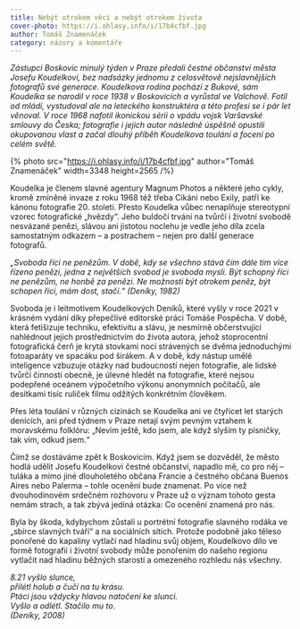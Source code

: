 ```yaml
---
title: Nebýt otrokem věcí a nebýt otrokem života
cover-photo: https://i.ohlasy.info/i/17b4cfbf.jpg
author: Tomáš Znamenáček
category: názory a komentáře
---
```


*Zástupci Boskovic minulý týden v Praze předali čestné občanství města Josefu Koudelkovi, bez nadsázky jednomu z celosvětově nejslavnějších fotografů své generace. Koudelkova rodina pochází z Bukové, sám Koudelka se narodil v roce 1938 v Boskovicích a vyrůstal ve Valchově. Fotil od mládí, vystudoval ale na leteckého konstruktéra a této profesi se i pár let věnoval. V roce 1968 nafotil ikonickou sérii o vpádu vojsk Varšavské smlouvy do Česka; fotografie i jejich autor následně úspěšně opustili okupovanou vlast a začal dlouhý příběh Koudelkova toulání a focení po celém světě.*

{% photo src="https://i.ohlasy.info/i/17b4cfbf.jpg" author="Tomáš Znamenáček" width=3348 height=2565 /%}

Koudelka je členem slavné agentury Magnum Photos a některé jeho cykly, kromě zmíněné invaze z roku 1968 též třeba Cikáni nebo Exily, patří ke kánonu fotografie 20. století. Přesto Koudelka vůbec nenaplňuje stereotypní vzorec fotografické „hvězdy“. Jeho buldočí trvání na tvůrčí i životní svobodě nesvázané penězi, slávou ani jistotou noclehu je vedle jeho díla zcela samostatným odkazem – a postrachem – nejen pro další generace fotografů.

*„Svoboda říci ne penězům. V době, kdy se všechno stává čím dále tím více řízeno penězi, jedna z největších svobod je svoboda mysli. Být schopný říci ne penězům, ne honbě za penězi. Ne možnosti být otrokem peněz, být schopen říci, mám dost, stačí.“ (Deníky, 1982)*

Svoboda je i leitmotivem Koudelkových Deníků, které vyšly v roce 2021 v krásném vydání díky přepečlivé editorské práci Tomáše Pospěcha. V době, která fetišizuje techniku, efektivitu a slávu, je nesmírně občerstvující nahlédnout jejich prostřednictvím do života autora, jehož stoprocentní fotografická čerň je krytá stovkami nocí strávených se dvěma jednoduchými fotoaparáty ve spacáku pod širákem. A v době, kdy nástup umělé inteligence vzbuzuje otázky nad budoucností nejen fotografie, ale lidské tvůrčí činnosti obecně, je úlevné hledět na fotografie, které nejsou podepřené oceánem výpočetního výkonu anonymních počítačů, ale desítkami tisíc ruliček filmu odžitých konkrétním člověkem.

Přes léta toulání v různých cizinách se Koudelka ani ve čtyřicet let starých denících, ani před týdnem v Praze netají svým pevným vztahem k moravskému folklóru: „Nevím ještě, kdo jsem, ale když slyším ty písničky, tak vím, odkud jsem.“

Čímž se dostáváme zpět k Boskovicím. Když jsem se dozvěděl, že město hodlá udělit Josefu Koudelkovi čestné občanství, napadlo mě, co pro něj – tuláka a mimo jiné dlouholetého občana Francie a čestného občana Buenos Aires nebo Palerma – tohle ocenění bude znamenat. Po více než dvouhodinovém srdečném rozhovoru v Praze už o význam tohoto gesta nemám strach, a tak zbývá jediná otázka: Co ocenění znamená pro nás.

Byla by škoda, kdybychom zůstali u portrétní fotografie slavného rodáka ve „sbírce slavných tváří“ a na sociálních sítích. Protože podobně jako těleso ponořené do kapaliny vytlačí nad hladinu svůj objem, Koudelkovo dílo ve formě fotografií i životní svobody může ponořením do našeho regionu vytlačit nad hladinu běžných starostí a omezeného rozhledu nás všechny.

*8.21 vyšlo slunce,*  
*přilétl holub a čučí na tu krásu.*  
*Ptáci jsou vždycky hlavou natočeni ke slunci.*  
*Vyšlo a odlétl. Stačilo mu to.*  
*(Deníky, 2008)*
